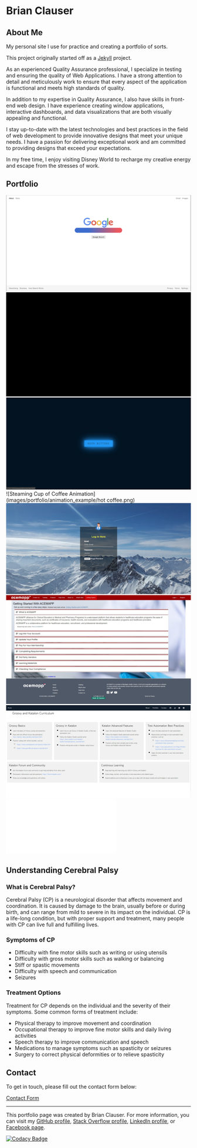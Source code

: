 # Brian Clauser

## About Me

My personal site I use for practice and creating a portfolio of sorts.

This project originally started off as a [Jekyll](https://jekyllrb.com) project.

As an experienced Quality Assurance professional, I specialize in testing and ensuring the quality of Web Applications. I have a strong attention to detail and meticulously work to ensure that every aspect of the application is functional and meets high standards of quality.

In addition to my expertise in Quality Assurance, I also have skills in front-end web design. I have experience creating window applications, interactive dashboards, and data visualizations that are both visually appealing and functional.

I stay up-to-date with the latest technologies and best practices in the field of web development to provide innovative designs that meet your unique needs. I have a passion for delivering exceptional work and am committed to providing designs that exceed your expectations.

In my free time, I enjoy visiting Disney World to recharge my creative energy and escape from the stresses of work.

## Portfolio

![Cloned Google Home Page](images/portfolio/google/google_clone.png)
![Smoke Sign of Clauser](images/portfolio/smoke/port1.gif)
![Neon Button](images/portfolio/neon/neon_screenshot.png)
![Steaming Cup of Coffee Animation](images/portfolio/animation_example/hot coffee.png)
![Login Splash Screen](images/portfolio/login_example/login_thumb.png)
![First Getting Started Page Design](images/portfolio/getting_started/gettingstartedactualscreenshot.jpeg)
![Self-made Curriculum](images/portfolio/curriculum/curriculum_image.jpg)
![Vickie Project](vickie/index.html)

## Understanding Cerebral Palsy

### What is Cerebral Palsy?

Cerebral Palsy (CP) is a neurological disorder that affects movement and coordination. It is caused by damage to the brain, usually before or during birth, and can range from mild to severe in its impact on the individual. CP is a life-long condition, but with proper support and treatment, many people with CP can live full and fulfilling lives.

### Symptoms of CP

- Difficulty with fine motor skills such as writing or using utensils
- Difficulty with gross motor skills such as walking or balancing
- Stiff or spastic movements
- Difficulty with speech and communication
- Seizures

### Treatment Options

Treatment for CP depends on the individual and the severity of their symptoms. Some common forms of treatment include:

- Physical therapy to improve movement and coordination
- Occupational therapy to improve fine motor skills and daily living activities
- Speech therapy to improve communication and speech
- Medications to manage symptoms such as spasticity or seizures
- Surgery to correct physical deformities or to relieve spasticity

## Contact

To get in touch, please fill out the contact form below:

[Contact Form](https://formspree.io/f/xjvlrzgp)

---

This portfolio page was created by Brian Clauser. For more information, you can visit my [GitHub profile](https://github.com/bdclauser), [Stack Overflow profile](https://stackoverflow.com/users/18369883/pzljug), [LinkedIn profile](https://www.linkedin.com/in/brian-clauser/), or [Facebook page](https://www.facebook.com/brian.d.clauser/).


[![Codacy Badge](https://app.codacy.com/project/badge/Grade/843e822c720e472abe627973305ef0e3)](https://www.codacy.com/gh/bdclauser/Clauser.ninja/dashboard?utm_source=github.com&amp;utm_medium=referral&amp;utm_content=bdclauser/Clauser.ninja&amp;utm_campaign=Badge_Grade)
